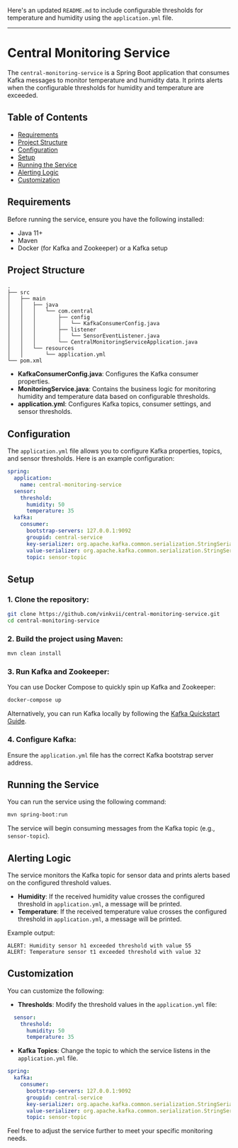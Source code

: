 Here's an updated `README.md` to include configurable thresholds for temperature and humidity using the `application.yml` file.

---

# Central Monitoring Service

The `central-monitoring-service` is a Spring Boot application that consumes Kafka messages to monitor temperature and humidity data. It prints alerts when the configurable thresholds for humidity and temperature are exceeded.

## Table of Contents

- [Requirements](#requirements)
- [Project Structure](#project-structure)
- [Configuration](#configuration)
- [Setup](#setup)
- [Running the Service](#running-the-service)
- [Alerting Logic](#alerting-logic)
- [Customization](#customization)

## Requirements

Before running the service, ensure you have the following installed:

- Java 11+
- Maven
- Docker (for Kafka and Zookeeper) or a Kafka setup

## Project Structure

```
.
├── src
│   ├── main
│   │   ├── java
│   │   │   └── com.central
│   │   │       ├── config
│   │   │       │   └── KafkaConsumerConfig.java
│   │   │       ├── listener
│   │   │       │   └── SensorEventListener.java
│   │   │       └── CentralMonitoringServiceApplication.java
│   │   └── resources
│   │       └── application.yml
└── pom.xml
```

- **KafkaConsumerConfig.java**: Configures the Kafka consumer properties.
- **MonitoringService.java**: Contains the business logic for monitoring humidity and temperature data based on configurable thresholds.
- **application.yml**: Configures Kafka topics, consumer settings, and sensor thresholds.

## Configuration

The `application.yml` file allows you to configure Kafka properties, topics, and sensor thresholds. Here is an example configuration:

```yaml
spring:
  application:
    name: central-monitoring-service
  sensor:
    threshold:
      humidity: 50
      temperature: 35
  kafka:
    consumer:
      bootstrap-servers: 127.0.0.1:9092
      groupid: central-service
      key-serializer: org.apache.kafka.common.serialization.StringSerializer
      value-serializer: org.apache.kafka.common.serialization.StringSerializer
      topic: sensor-topic
```

## Setup

### 1. Clone the repository:

```bash
git clone https://github.com/vinkvii/central-monitoring-service.git
cd central-monitoring-service
```

### 2. Build the project using Maven:

```bash
mvn clean install
```

### 3. Run Kafka and Zookeeper:

You can use Docker Compose to quickly spin up Kafka and Zookeeper:

```bash
docker-compose up
```

Alternatively, you can run Kafka locally by following the [Kafka Quickstart Guide](https://kafka.apache.org/quickstart).

### 4. Configure Kafka:

Ensure the `application.yml` file has the correct Kafka bootstrap server address.

## Running the Service

You can run the service using the following command:

```bash
mvn spring-boot:run
```

The service will begin consuming messages from the Kafka topic (e.g., `sensor-topic`).

## Alerting Logic

The service monitors the Kafka topic for sensor data and prints alerts based on the configured threshold values.

- **Humidity**: If the received humidity value crosses the configured threshold in `application.yml`, a message will be printed.
- **Temperature**: If the received temperature value crosses the configured threshold in `application.yml`, a message will be printed.

Example output:

```
ALERT: Humidity sensor h1 exceeded threshold with value 55
ALERT: Temperature sensor t1 exceeded threshold with value 32
```

## Customization

You can customize the following:

- **Thresholds**: Modify the threshold values in the `application.yml` file:

```yaml
  sensor:
    threshold:
      humidity: 50
      temperature: 35
```

- **Kafka Topics**: Change the topic to which the service listens in the `application.yml` file.

```yaml
spring:
  kafka:
    consumer:
      bootstrap-servers: 127.0.0.1:9092
      groupid: central-service
      key-serializer: org.apache.kafka.common.serialization.StringSerializer
      value-serializer: org.apache.kafka.common.serialization.StringSerializer
      topic: sensor-topic
```

Feel free to adjust the service further to meet your specific monitoring needs.

